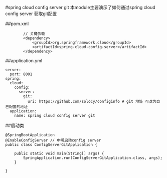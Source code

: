 #spring cloud config server git
本module主要演示了如何通过spring cloud config server 获取git配置

##pom.xml

``` 
        // 关键依赖
        <dependency>
            <groupId>org.springframework.cloud</groupId>
            <artifactId>spring-cloud-config-server</artifactId>
        </dependency>

```

##application.yml


```
server:
  port: 8001
spring:
  cloud:
    config:
      server:
        git:
          uri: https://github.com/solocy/configinfo # git 地址 可改为自己配置的地址
  application:
    name: spring cloud config server git
```
##启动类


```
@SpringBootApplication
@EnableConfigServer // 申明启动config server
public class ConfigServerGitApplication {

    public static void main(String[] args) {
        SpringApplication.run(ConfigServerGitApplication.class, args);
    }

}

```

